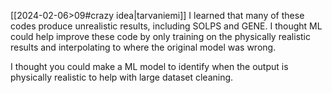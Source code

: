 [[2024-02-06>09#crazy idea|tarvaniemi]]
I learned that many of these codes produce unrealistic results, including SOLPS and GENE. 
I thought ML could help improve these code by only training on the physically realistic results and interpolating to where the original model was wrong. 

I thought you could make a ML model to identify when the output is physically realistic to help with large dataset cleaning. 

